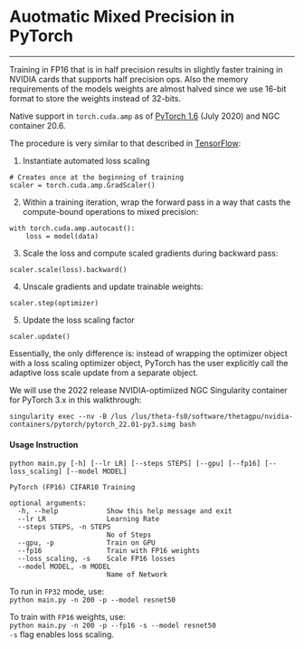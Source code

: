 # Auotmatic Mixed Precision in PyTorch

-----------
Training in FP16 that is in half precision results in slightly faster training in NVIDIA cards that supports half precision ops. Also the memory requirements of the models weights are almost halved since we use 16-bit format to store the weights instead of 32-bits.

Native support in `torch.cuda.amp` as of [PyTorch 1.6](https://pytorch.org/blog/pytorch-1.6-released/) (July 2020) and NGC container 20.6.

The procedure is very similar to that described in [TensorFlow](../TensorFlow/README.md):

1. Instantiate automated loss scaling
```
# Creates once at the beginning of training 
scaler = torch.cuda.amp.GradScaler()
```
2. Within a training iteration, wrap the forward pass in a way that casts the
compute-bound operations to mixed precision:
```
with torch.cuda.amp.autocast():
    loss = model(data)
```
3. Scale the loss and compute scaled gradients during backward pass:
```
scaler.scale(loss).backward()
```
4. Unscale gradients and update trainable weights:
```
scaler.step(optimizer)
```
5. Update the loss scaling factor
```
scaler.update()
```

Essentially, the only difference is: instead of wrapping the optimizer object with a loss
scaling optimizer object, PyTorch has the user explicitly call the adaptive loss scale
update from a separate object.


We will use the 2022 release NVIDIA-optimiized NGC Singularity container for
PyTorch 3.x in this walkthrough:
```
singularity exec --nv -B /lus /lus/theta-fs0/software/thetagpu/nvidia-containers/pytorch/pytorch_22.01-py3.simg bash
```


#### Usage Instruction
```
python main.py [-h] [--lr LR] [--steps STEPS] [--gpu] [--fp16] [--loss_scaling] [--model MODEL]

PyTorch (FP16) CIFAR10 Training

optional arguments:
  -h, --help            Show this help message and exit
  --lr LR               Learning Rate
  --steps STEPS, -n STEPS
                        No of Steps
  --gpu, -p             Train on GPU
  --fp16                Train with FP16 weights
  --loss_scaling, -s    Scale FP16 losses
  --model MODEL, -m MODEL
                        Name of Network
```
To run in `FP32` mode, use:  
`python main.py -n 200 -p --model resnet50`

To train with `FP16` weights, use:  
`python main.py -n 200 -p --fp16 -s --model resnet50`  
`-s` flag enables loss scaling.
